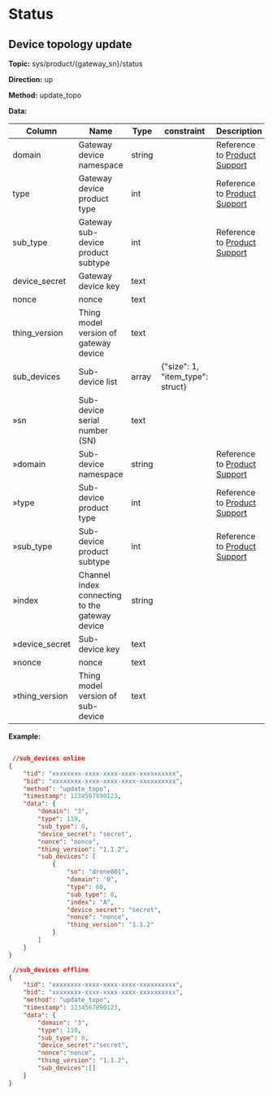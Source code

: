 










 # Status

## Device topology update


**Topic:** sys/product/{gateway_sn}/status

**Direction:** up

**Method:** update_topo

**Data:**

|Column|Name|Type|constraint|Description|
|---|---|---|---|---|
|domain|Gateway device namespace|string|  |Reference to [Product Support](https://developer.dji.com/doc/cloud-api-tutorial/cn/overview/product-support.html)|
|type|Gateway device product type|int|  |Reference to [Product Support](https://developer.dji.com/doc/cloud-api-tutorial/cn/overview/product-support.html)|
|sub_type|Gateway sub-device product subtype|int|  |Reference to [Product Support](https://developer.dji.com/doc/cloud-api-tutorial/cn/overview/product-support.html)|
|device_secret|Gateway device key|text|  ||
|nonce|nonce|text|  ||
|thing_version|Thing model version of gateway device|text|  ||
|sub_devices|Sub-device list|array|  {"size": 1, "item_type": struct}  ||
|»sn|Sub-device serial number (SN)|text|  ||
|»domain|Sub-device namespace|string|  |Reference to [Product Support](https://developer.dji.com/doc/cloud-api-tutorial/cn/overview/product-support.html)|
|»type|Sub-device product type|int|  |Reference to [Product Support](https://developer.dji.com/doc/cloud-api-tutorial/cn/overview/product-support.html)|
|»sub_type|Sub-device product subtype|int|  |Reference to [Product Support](https://developer.dji.com/doc/cloud-api-tutorial/cn/overview/product-support.html)|
|»index|Channel index connecting to the gateway device|string|  ||
|»device_secret|Sub-device key|text|  ||
|»nonce|nonce|text|  ||
|»thing_version|Thing model version of sub-device|text|  ||


 

**Example:**
```json

 //sub_devices online  
{
	"tid": "xxxxxxxx-xxxx-xxxx-xxxx-xxxxxxxxxx",
	"bid": "xxxxxxxx-xxxx-xxxx-xxxx-xxxxxxxxxx",
	"method": "update_topo",
	"timestamp": 1234567890123,
	"data": {
		"domain": "3",
		"type": 119,
		"sub_type": 0,
		"device_secret": "secret",
		"nonce": "nonce",
		"thing_version": "1.1.2",
		"sub_devices": [
			{
				"sn": "drone001",
				"domain": "0",
				"type": 60,
				"sub_type": 0,
				"index": "A",
				"device_secret": "secret",
				"nonce": "nonce",
				"thing_version": "1.1.2"
			}
		]
	}
}

 //sub_devices offline 
{
    "tid": "xxxxxxxx-xxxx-xxxx-xxxx-xxxxxxxxxx",
    "bid": "xxxxxxxx-xxxx-xxxx-xxxx-xxxxxxxxxx",
    "method": "update_topo",
    "timestamp": 1234567890123,
    "data": {
        "domain": "3",
        "type": 119,
        "sub_type": 0,
        "device_secret":"secret",
        "nonce":"nonce",
        "thing_version": "1.1.2",
        "sub_devices":[]
    }
} 
```




